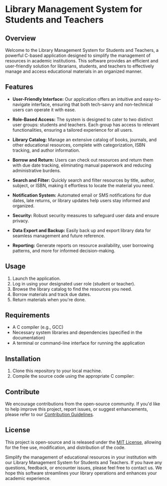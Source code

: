 # Library Management System for Students and Teachers

## Overview

Welcome to the Library Management System for Students and Teachers, a powerful C-based application designed to simplify the management of resources in academic institutions. This software provides an efficient and user-friendly solution for librarians, students, and teachers to effectively manage and access educational materials in an organized manner.

## Features

- **User-Friendly Interface:** Our application offers an intuitive and easy-to-navigate interface, ensuring that both tech-savvy and non-technical users can operate it with ease.

- **Role-Based Access:** The system is designed to cater to two distinct user groups: students and teachers. Each group has access to relevant functionalities, ensuring a tailored experience for all users.

- **Library Catalog:** Manage an extensive catalog of books, journals, and other educational resources, complete with categorization, ISBN tracking, and author information.

- **Borrow and Return:** Users can check out resources and return them with due date tracking, eliminating manual paperwork and reducing administrative burdens.

- **Search and Filter:** Quickly search and filter resources by title, author, subject, or ISBN, making it effortless to locate the material you need.

- **Notification System:** Automated email or SMS notifications for due dates, late returns, or library updates help users stay informed and organized.

- **Security:** Robust security measures to safeguard user data and ensure privacy.

- **Data Export and Backup:** Easily back up and export library data for seamless management and future reference.

- **Reporting:** Generate reports on resource availability, user borrowing patterns, and more for informed decision-making.

## Usage

1. Launch the application.
2. Log in using your designated user role (student or teacher).
3. Browse the library catalog to find the resources you need.
4. Borrow materials and track due dates.
5. Return materials when you're done.

## Requirements

- A C compiler (e.g., GCC)
- Necessary system libraries and dependencies (specified in the documentation)
- A terminal or command-line interface for running the application

## Installation

1. Clone this repository to your local machine.
2. Compile the source code using the appropriate C compiler:


## Contribute

We encourage contributions from the open-source community. If you'd like to help improve this project, report issues, or suggest enhancements, please refer to our [Contribution Guidelines](CONTRIBUTING.md).

## License

This project is open-source and is released under the [MIT License](LICENSE), allowing for the free use, modification, and distribution of the code.

Simplify the management of educational resources in your institution with our Library Management System for Students and Teachers. If you have any questions, feedback, or encounter issues, please feel free to contact us. We hope this software streamlines your library operations and enhances your academic experience.
